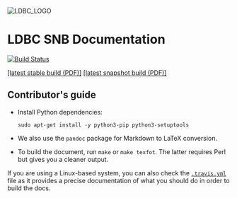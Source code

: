 ![LDBC_LOGO](https://raw.githubusercontent.com/wiki/ldbc/ldbc_snb_datagen/images/ldbc-logo.png)
# LDBC SNB Documentation

[![Build Status](https://travis-ci.org/ldbc/ldbc_snb_docs.svg?branch=master)](https://travis-ci.org/ldbc/ldbc_snb_docs)

[[latest stable build (PDF)]](http://ldbc.github.io/ldbc_snb_docs/ldbc-snb-specification.pdf) [[latest snapshot build (PDF)]](http://ldbc.github.io/ldbc_snb_docs_snapshot/ldbc-snb-specification.pdf)

## Contributor's guide

* Install Python dependencies:

   ```
   sudo apt-get install -y python3-pip python3-setuptools
   ```

* We also use the `pandoc` package for Markdown to LaTeX conversion.

* To build the document, run `make` or `make texfot`. The latter requires Perl but gives you a cleaner output.

If you are using a Linux-based system, you can also check the [`.travis.yml`](.travis.yml) file as it provides a precise documentation of what you should do in order to build the docs.
